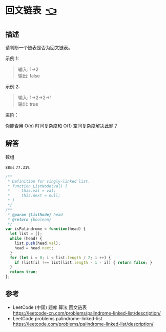 # <a id="palindromeLinkedList"></a>回文链表&nbsp;&nbsp;[:point_left:][readme.problemSet.algorithm.palindromeLinkedList] #

## 描述 ##

请判断一个链表是否为回文链表。

示例 1:

> 输入: 1->2  
> 输出: false

示例 2:

> 输入: 1->2->2->1  
> 输出: true

进阶：

你能否用 O(n) 时间复杂度和 O(1) 空间复杂度解决此题？

## 解答 ##

数组

`88ms` `77.31%`

```javascript
/**
 * Definition for singly-linked list.
 * function ListNode(val) {
 *     this.val = val;
 *     this.next = null;
 * }
 */
/**
 * @param {ListNode} head
 * @return {boolean}
 */
var isPalindrome = function(head) {
  let list = [];
  while (head) {
    list.push(head.val);
    head = head.next;
  }
  for (let i = 0; i < list.length / 2; i ++) {
    if (list[i] !== list[list.length - 1 - i]) { return false; }
  }
  return true;
};
```

## 参考 ##

* LeetCode (中国) 题库 算法 回文链表  
  <https://leetcode-cn.com/problems/palindrome-linked-list/description/>
* LeetCode problems palindrome-linked-list  
  <https://leetcode.com/problems/palindrome-linked-list/description/>

<!-- 链接 开始 -->
[readme.problemSet.algorithm.palindromeLinkedList]: ../../README.md#problemSet.algorithm.palindromeLinkedList "README"
<!-- 链接 结束 -->
